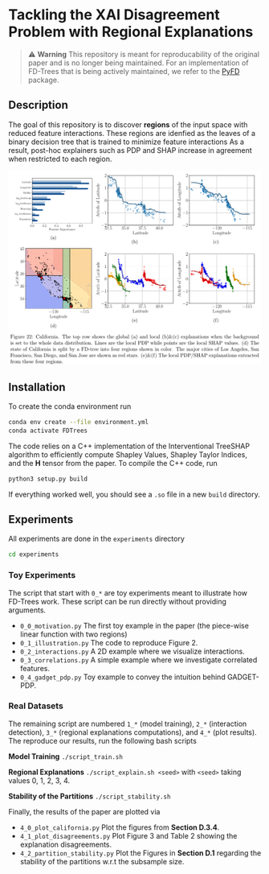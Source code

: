 # Tackling the XAI Disagreement Problem with Regional Explanations

> ⚠️  **Warning** This repository is meant for reproducability of the original paper and is no longer being maintained.
> For an implementation of FD-Trees that is being actively maintained, we refer to the
> [PyFD](https://github.com/gablabc/PyFD) package.

## Description

The goal of this repository is to discover **regions** of the input space with reduced
feature interactions. These regions are idenfied as the leaves of a binary decision
tree that is trained to minimize feature interactions As a result, post-hoc explainers
such as PDP and SHAP increase in agreement when restricted to each region.

![logo](experiments/Images/results.png)

## Installation

To create the conda environment run

```sh
conda env create --file environment.yml
conda activate FDTrees
```

The code relies on a C++ implementation of the Interventional TreeSHAP algorithm to
efficiently compute Shapley Values, Shapley Taylor Indices, and the **H** tensor from the paper.
To compile the C++ code, run

```sh
python3 setup.py build
```

If everything worked well, you should see a `.so` file in a new `build` directory.

## Experiments

All experiments are done in the `experiments` directory

```sh
cd experiments
```

### Toy Experiments

The script that start with `0_*` are toy experiments meant to illustrate how FD-Trees work.
These script can be run directly without providing arguments.

- `0_0_motivation.py` The first toy example in the paper (the piece-wise linear function 
with two regions)
- `0_1_illustration.py` The code to reproduce Figure 2.
- `0_2_interactions.py` A 2D example where we visualize interactions.
- `0_3_correlations.py` A simple example where we investigate correlated features.
- `0_4_gadget_pdp.py` Toy example to convey the intuition behind GADGET-PDP.

### Real Datasets

The remaining script are numbered `1_*` (model training), `2_*` (interaction detection),
`3_*` (regional explanations computations), and `4_*` (plot results).
The reproduce our results, run the following bash scripts

**Model Training** ``./script_train.sh``

**Regional Explanations** ``./script_explain.sh <seed>`` with `<seed>` taking values 0, 1, 2, 3, 4.

**Stability of the Partitions** ``./script_stability.sh``

Finally, the results of the paper are plotted via

- `4_0_plot_california.py` Plot the figures from **Section D.3.4**.
- `4_1_plot_disagreements.py` Plot Figure 3 and Table 2 showing the explanation disagreements.
- `4_2_partition_stability.py` Plot the Figures in **Section D.1** regarding the stability of the partitions w.r.t the subsample size.
